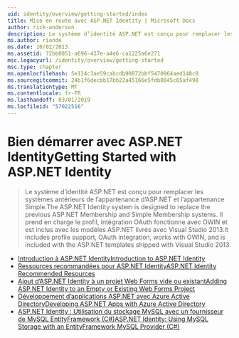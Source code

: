 ```yaml
---
uid: identity/overview/getting-started/index
title: Mise en route avec ASP.NET Identity | Microsoft Docs
author: rick-anderson
description: Le système d’identité ASP.NET est conçu pour remplacer les systèmes antérieurs de l’appartenance d’ASP.NET et l’appartenance Simple. Il inclut la prise en charge de profil, OAuth dont...
ms.author: riande
ms.date: 10/02/2013
ms.assetid: 72bb0051-a696-437e-a4e6-ca1225a6e271
msc.legacyurl: /identity/overview/getting-started
msc.type: chapter
ms.openlocfilehash: 5e124c3ae59cabcdb90872bbf5470964aed148c8
ms.sourcegitcommit: 24b1f6decbb17bb22a45166e5fdb0845c65af498
ms.translationtype: MT
ms.contentlocale: fr-FR
ms.lasthandoff: 03/01/2019
ms.locfileid: "57022516"
---
```

<a name="getting-started-with-aspnet-identity"></a><span data-ttu-id="62d56-104">Bien démarrer avec ASP.NET Identity</span><span class="sxs-lookup"><span data-stu-id="62d56-104">Getting Started with ASP.NET Identity</span></span>
====================
> <span data-ttu-id="62d56-105">Le système d’identité ASP.NET est conçu pour remplacer les systèmes antérieurs de l’appartenance d’ASP.NET et l’appartenance Simple.</span><span class="sxs-lookup"><span data-stu-id="62d56-105">The ASP.NET Identity system is designed to replace the previous ASP.NET Membership and Simple Membership systems.</span></span> <span data-ttu-id="62d56-106">Il prend en charge le profil, intégration OAuth fonctionne avec OWIN et est inclus avec les modèles ASP.NET livrés avec Visual Studio 2013.</span><span class="sxs-lookup"><span data-stu-id="62d56-106">It includes profile support, OAuth integration, works with OWIN, and is included with the ASP.NET templates shipped with Visual Studio 2013.</span></span>


- [<span data-ttu-id="62d56-107">Introduction à ASP.NET Identity</span><span class="sxs-lookup"><span data-stu-id="62d56-107">Introduction to ASP.NET Identity</span></span>](introduction-to-aspnet-identity.md)
- [<span data-ttu-id="62d56-108">Ressources recommandées pour ASP.NET Identity</span><span class="sxs-lookup"><span data-stu-id="62d56-108">ASP.NET Identity Recommended Resources</span></span>](aspnet-identity-recommended-resources.md)
- [<span data-ttu-id="62d56-109">Ajout d’ASP.NET Identity à un projet Web Forms vide ou existant</span><span class="sxs-lookup"><span data-stu-id="62d56-109">Adding ASP.NET Identity to an Empty or Existing Web Forms Project</span></span>](adding-aspnet-identity-to-an-empty-or-existing-web-forms-project.md)
- [<span data-ttu-id="62d56-110">Développement d’applications ASP.NET avec Azure Active Directory</span><span class="sxs-lookup"><span data-stu-id="62d56-110">Developing ASP.NET Apps with Azure Active Directory</span></span>](developing-aspnet-apps-with-windows-azure-active-directory.md)
- [<span data-ttu-id="62d56-111">ASP.NET Identity : Utilisation du stockage MySQL avec un fournisseur de MySQL EntityFramework (C#)</span><span class="sxs-lookup"><span data-stu-id="62d56-111">ASP.NET Identity: Using MySQL Storage with an EntityFramework MySQL Provider (C#)</span></span>](aspnet-identity-using-mysql-storage-with-an-entityframework-mysql-provider.md)
